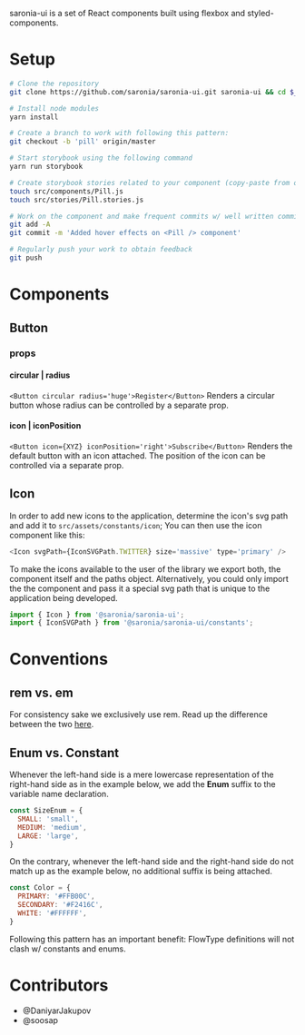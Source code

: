 saronia-ui is a set of React components built using flexbox and styled-components.

# Setup

```sh
# Clone the repository
git clone https://github.com/saronia/saronia-ui.git saronia-ui && cd $_

# Install node modules
yarn install

# Create a branch to work with following this pattern:
git checkout -b 'pill' origin/master

# Start storybook using the following command
yarn run storybook

# Create storybook stories related to your component (copy-paste from other stories to get started)
touch src/components/Pill.js
touch src/stories/Pill.stories.js

# Work on the component and make frequent commits w/ well written commit messages
git add -A
git commit -m 'Added hover effects on <Pill /> component'

# Regularly push your work to obtain feedback
git push
```

# Components

## Button

### props

#### circular | radius
`<Button circular radius='huge'>Register</Button>`
Renders a circular button whose radius can be controlled by a separate prop.

#### icon | iconPosition
`<Button icon={XYZ} iconPosition='right'>Subscribe</Button>`
Renders the default button with an icon attached. The position of the icon can be controlled via a separate prop.

## Icon

In order to add new icons to the application, determine the icon's svg path and add it to `src/assets/constants/icon`;
You can then use the icon component like this:

```js
<Icon svgPath={IconSVGPath.TWITTER} size='massive' type='primary' />
```
To make the icons available to the user of the library we export both, the component itself and the paths object. Alternatively, you could only import the the component and pass it a special svg path that is unique to the application being developed.

```js
import { Icon } from '@saronia/saronia-ui';
import { IconSVGPath } from '@saronia/saronia-ui/constants';
```

# Conventions

## rem vs. em

For consistency sake we exclusively use rem.
Read up the difference between the two [here](https://zellwk.com/blog/rem-vs-em/).

## Enum vs. Constant

Whenever the left-hand side is a mere lowercase representation of the right-hand side as in the example below, we add the **Enum** suffix to the variable name declaration.

```js
const SizeEnum = {
  SMALL: 'small',
  MEDIUM: 'medium',
  LARGE: 'large',
}
```

On the contrary, whenever the left-hand side and the right-hand side do not match up as the example below, no additional suffix is being attached.
```js
const Color = {
  PRIMARY: '#FFB00C',
  SECONDARY: '#F2416C',
  WHITE: '#FFFFFF',
}
```

Following this pattern has an important benefit: FlowType definitions will not clash w/ constants and enums.

# Contributors

* @DaniyarJakupov
* @soosap
